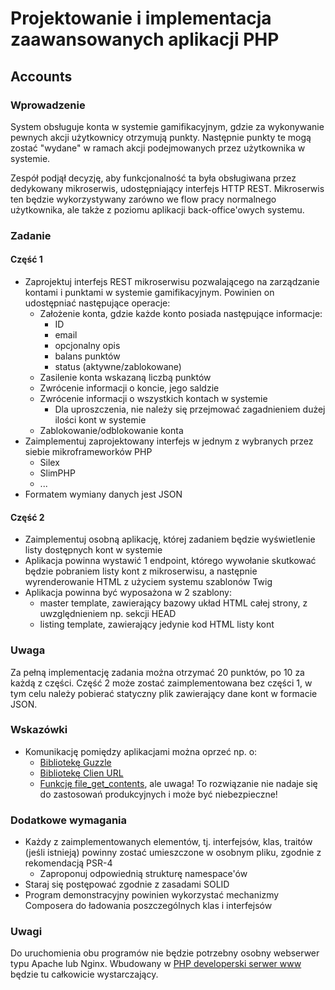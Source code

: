 # Projektowanie i implementacja zaawansowanych aplikacji PHP

## Accounts

### Wprowadzenie

System obsługuje konta w systemie gamifikacyjnym, gdzie za wykonywanie pewnych akcji użytkownicy otrzymują punkty. Następnie punkty te mogą zostać "wydane" w ramach akcji podejmowanych przez użytkownika w systemie.
 
Zespół podjął decyzję, aby funkcjonalność ta była obsługiwana przez dedykowany mikroserwis, udostępniający interfejs HTTP REST. Mikroserwis ten będzie wykorzystywany zarówno we flow pracy normalnego użytkownika, ale także z poziomu aplikacji back-office'owych systemu.


### Zadanie

#### Część 1

- Zaprojektuj interfejs REST mikroserwisu pozwalającego na zarządzanie kontami i punktami w systemie gamifikacyjnym. Powinien on udostępniać następujące operacje:
    - Założenie konta, gdzie każde konto posiada następujące informacje:
        - ID
        - email
        - opcjonalny opis
        - balans punktów
        - status (aktywne/zablokowane)
    - Zasilenie konta wskazaną liczbą punktów
    - Zwrócenie informacji o koncie, jego saldzie
    - Zwrócenie informacji o wszystkich kontach w systemie
        - Dla uproszczenia, nie należy się przejmować zagadnieniem dużej ilości kont w systemie
    - Zablokowanie/odblokowanie konta  
- Zaimplementuj zaprojektowany interfejs w jednym z wybranych przez siebie mikroframeworków PHP
    - Silex
    - SlimPHP
    - ...
- Formatem wymiany danych jest JSON

 
#### Część 2

- Zaimplementuj osobną aplikację, której zadaniem będzie wyświetlenie listy dostępnych kont w systemie
- Aplikacja powinna wystawić 1 endpoint, którego wywołanie skutkować będzie pobraniem listy kont z mikroserwisu, a następnie wyrenderowanie HTML z użyciem systemu szablonów Twig
- Aplikacja powinna być wyposażona w 2 szablony:
    - master template, zawierający bazowy układ HTML całej strony, z uwzględnieniem np. sekcji HEAD
    - listing template, zawierający jedynie kod HTML listy kont


### Uwaga

Za pełną implementację zadania można otrzymać 20 punktów, po 10 za każdą z części. Część 2 może zostać zaimplementowana bez części 1, w tym celu należy pobierać statyczny plik zawierający dane kont w formacie JSON.


### Wskazówki

- Komunikację pomiędzy aplikacjami można oprzeć np. o:
    - [Bibliotekę Guzzle](http://docs.guzzlephp.org/en/stable/quickstart.html#making-a-request)
    - [Bibliotekę Clien URL](https://www.php.net/manual/en/book.curl.php)
    - [Funkcję file_get_contents](https://www.php.net/manual/en/function.file-get-contents.php), ale uwaga! To rozwiązanie nie nadaje się do zastosowań produkcyjnych i może być niebezpieczne!   


### Dodatkowe wymagania

- Każdy z zaimplementowanych elementów, tj. interfejsów, klas, traitów (jeśli istnieją) powinny zostać umieszczone w osobnym pliku, zgodnie z rekomendacją PSR-4
    - Zaproponuj odpowiednią strukturę namespace'ów
- Staraj się postępować zgodnie z zasadami SOLID
- Program demonstracyjny powinien wykorzystać mechanizmy Composera do ładowania poszczególnych klas i interfejsów


### Uwagi

Do uruchomienia obu programów nie będzie potrzebny osobny webserwer typu Apache lub Nginx. Wbudowany w [PHP developerski serwer www](https://www.php.net/manual/en/features.commandline.webserver.php) będzie tu całkowicie wystarczający.